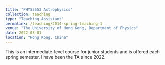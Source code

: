 ```yaml
---
title: "PHYS3653 Astrophysics"
collection: teaching
type: "Teaching Assistant"
permalink: /teaching/2014-spring-teaching-1
venue: "The University of Hong Kong, Department of Physics"
date: 2022-03-01
location: "Hong Kong, China"
---
```

This is an intermediate-level course for junior students and is offered each spring semester. I have been the TA since 2022.
